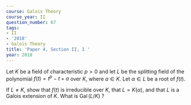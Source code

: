 ```yaml
---
course: Galois Theory
course_year: II
question_number: 67
tags:
- II
- '2018'
- Galois Theory
title: 'Paper 4, Section II, I '
year: 2018
---
```




Let $K$ be a field of characteristic $p>0$ and let $L$ be the splitting field of the polynomial $f(t)=t^{p}-t+a$ over $K$, where $a \in K$. Let $\alpha \in L$ be a root of $f(t)$.

If $L \neq K$, show that $f(t)$ is irreducible over $K$, that $L=K(\alpha)$, and that $L$ is a Galois extension of $K$. What is $\operatorname{Gal}(L / K)$ ?